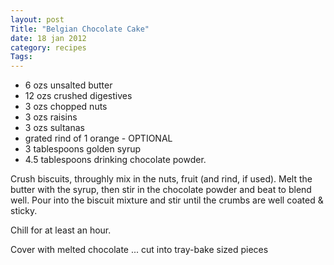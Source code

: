 ```yaml
---
layout: post
Title: "Belgian Chocolate Cake"
date: 18 jan 2012
category: recipes
Tags: 
---
```


* 6 ozs unsalted butter
* 12 ozs crushed digestives
* 3 ozs chopped nuts
* 3 ozs raisins
* 3 ozs sultanas
* grated rind of 1 orange - OPTIONAL
* 3 tablespoons golden syrup
* 4.5 tablespoons drinking chocolate powder.

<p>Crush biscuits, throughly mix in the nuts, fruit (and rind, if used).  Melt
the butter with the syrup, then stir in the chocolate powder and beat to blend
well.  Pour into the biscuit mixture and stir until the crumbs are well coated
&amp; sticky.</p>

<p>Chill for at least an hour.</p>

<p>Cover with melted chocolate ... cut into tray-bake sized pieces</p>
